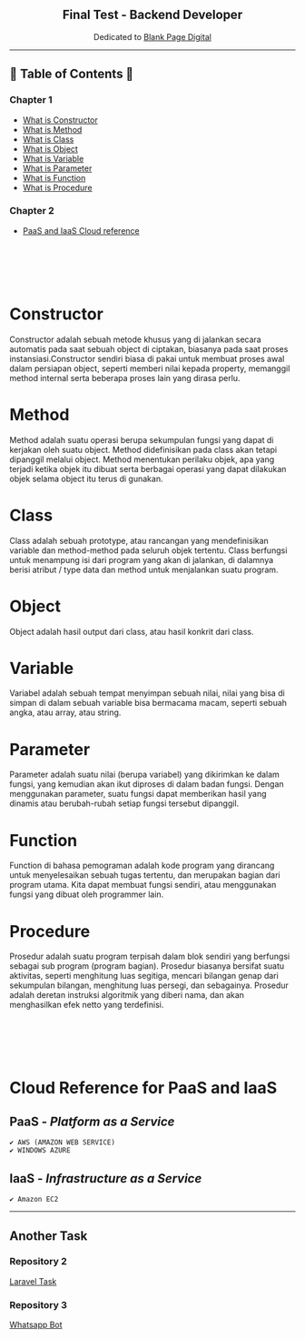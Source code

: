 

<h2 align="center">Final Test - Backend Developer</h2>
<p align="center">Dedicated to <u>Blank Page Digital</u></p>

---

## 📝 Table of Contents 📝

### Chapter 1
- [What is Constructor](#constructor)
- [What is Method](#method)
- [What is Class](#class)
- [What is Object](#object)
- [What is Variable](#variable)
- [What is Parameter](#parameter)
- [What is Function](#function)
- [What is Procedure](#procedure)

### Chapter 2
- [PaaS and IaaS Cloud reference](#reference)

<br>
<br>
<br>
<br>

# Constructor <a name = "constructor"></a>

Constructor adalah sebuah metode khusus yang di jalankan secara automatis pada saat sebuah object di ciptakan, biasanya pada saat proses instansiasi.Constructor sendiri biasa di pakai untuk membuat proses awal dalam persiapan object, seperti memberi nilai kepada property, memanggil method internal serta beberapa proses lain yang dirasa perlu.

# Method <a name = "method"></a>

Method adalah suatu operasi berupa sekumpulan fungsi yang dapat di kerjakan oleh suatu object. Method didefinisikan pada class akan tetapi dipanggil melalui object. Method menentukan perilaku objek, apa yang terjadi ketika objek itu dibuat serta berbagai operasi yang dapat dilakukan objek selama object itu terus di gunakan.

# Class <a name = "class"></a>

Class adalah sebuah prototype, atau rancangan yang mendefinisikan variable dan method-method pada seluruh objek tertentu. Class berfungsi untuk menampung isi dari program yang akan di jalankan, di dalamnya berisi atribut / type data dan method untuk menjalankan suatu program.

# Object <a name = "object"></a>

Object adalah hasil output dari class, atau hasil konkrit dari class.

# Variable <a name = "variable"></a>

Variabel adalah sebuah tempat menyimpan sebuah nilai, nilai yang bisa di simpan di dalam sebuah variable bisa bermacama macam, seperti sebuah angka, atau array, atau string.

# Parameter <a name = "parameter"></a>

Parameter adalah suatu nilai (berupa variabel) yang dikirimkan ke dalam fungsi, yang kemudian akan ikut diproses di dalam badan fungsi. Dengan menggunakan parameter, suatu fungsi dapat memberikan hasil yang dinamis atau berubah-rubah setiap fungsi tersebut dipanggil.

# Function <a name = "function"></a>

Function di bahasa pemograman adalah kode program yang dirancang untuk menyelesaikan sebuah tugas tertentu, dan merupakan bagian dari program utama. Kita dapat membuat fungsi sendiri, atau menggunakan fungsi yang dibuat oleh programmer lain.

# Procedure <a name = "procedure"></a>

Prosedur adalah suatu program terpisah dalam blok sendiri yang berfungsi sebagai sub program (program bagian). Prosedur biasanya bersifat suatu aktivitas, seperti menghitung luas segitiga, mencari bilangan genap dari sekumpulan bilangan, menghitung luas persegi, dan sebagainya. Prosedur adalah deretan instruksi algoritmik yang diberi nama, dan akan menghasilkan efek netto yang terdefinisi.

<br>
<br>
<br>
<br>

# Cloud Reference for PaaS and IaaS <a name = "reference"></a>

## PaaS - <i>Platform as a Service</i>
```
✔️ AWS (AMAZON WEB SERVICE)
✔️ WINDOWS AZURE
```

## IaaS - <i>Infrastructure as a Service</i>
```
✔️ Amazon EC2
```

---

## Another Task

### Repository 2


<a href="#">Laravel Task</a>

### Repository 3
<a href="https://github.com/dasmond1/FinalTest-Repo3">Whatsapp Bot</a>

